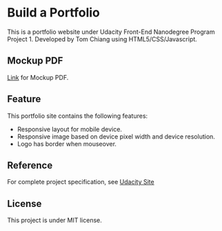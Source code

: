 # Build a Portfolio

This is a portfolio website under Udacity Front-End Nanodegree Program Project 1.
Developed by Tom Chiang using HTML5/CSS/Javascript.

## Mockup PDF
[Link](https://d17h27t6h515a5.cloudfront.net/topher/2017/November/5a136147_design-mockup-portfolio/design-mockup-portfolio.pdf) for Mockup PDF.

## Feature
This portfolio site contains the following features:
- Responsive layout for mobile device.
- Responsive image based on device pixel width and device resolution.
- Logo has border when mouseover.

## Reference
For complete project specification, see [Udacity Site](https://review.udacity.com/#!/rubrics/45/view)

## License
This project is under MIT license.
